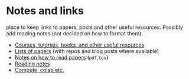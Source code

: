 # Notes and links
place to keep links to papers, posts and other useful resources. Possibly add reading notes (not decided on how to format them).
- [Courses, tutorials, books, and other useful resources](List-of-courses.md)
- [Lists of papers](things_to_read.MD) (with repos and blog posts where available)
- [Notes on how to read papers](/on_reading_papers/howtoreadapaper.pdf) (`pdf`,`tex`)
- [Reading notes](/notes/reading_notes.md)
- [Compute, colab etc.](compute-notes.md)

